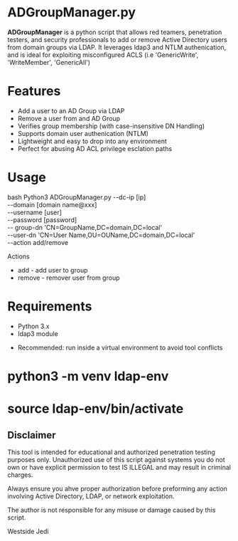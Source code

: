 # ADGroupManager.py

**ADGroupManager** is a python script that allows red teamers, penetration testers, and security professionals
to add or remove Active Directory users from domain groups via LDAP. It leverages ldap3 and NTLM authenication,
and is ideal for exploiting misconfigured ACLS (i.e 'GenericWrite', 'WriteMember', 'GenericAll')


# Features
- Add a user to an AD Group via LDAP
- Remove a user from and AD Group
- Verifies group membership (with case-insensitive DN Handling)
- Supports domain user authenication (NTLM)
- Lightweight and easy to drop into any environment
- Perfect for abusing AD ACL privilege esclation paths 



# Usage
bash
Python3 ADGroupManager.py
--dc-ip [ip] \
--domain [domain name@xxx] \
--username [user] \
--password [password] \
-- group-dn 'CN=GroupName,DC=domain,DC=local' \
--user-dn 'CN=User Name,OU=OUName,DC=domain,DC=local' \
--action add/remove


Actions
- add - add user to group 
- remove - remover user from group

# Requirements
- Python 3.x
- ldap3 module

* Recommended: run inside a virtual environment to avoid tool conflicts

# python3 -m venv ldap-env
# source ldap-env/bin/activate




## Disclaimer


This tool is intended for educational and authorized penetration testing purposes only. Unauthorized use of this script against systems you do not own or have explicit permission to test
IS ILLEGAL and may result in criminal charges.


Always ensure you ahve proper authorization before preforming any action involving Active Directory, LDAP, or network exploitation.

The author is not responsible for any misuse or damage caused by this script. 

Westside Jedi
